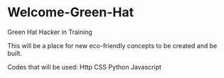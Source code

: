 # Welcome-Green-Hat
Green Hat Hacker in Training

This will be a place for new eco-friendly concepts to be created and be built.

Codes that will be used:
Http
CSS
Python
Javascript
